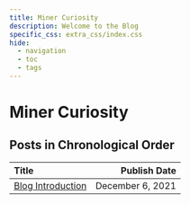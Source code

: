 ```yaml
---
title: Miner Curiosity
description: Welcome to the Blog
specific_css: extra_css/index.css
hide:
  - navigation
  - toc
  - tags
---
```


# Miner Curiosity

## Posts in Chronological Order

| Title                                                              |     Publish Date |
| :----------------------------------------------------------------- | ---------------: |
| <a href="/2021/introduction" target="_blank">Blog Introduction</a> | December 6, 2021 |
